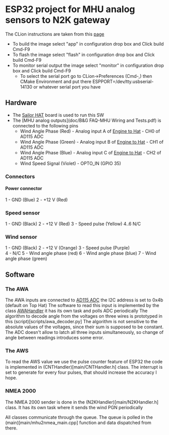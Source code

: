 # ESP32 project for MHU analog sensors to N2K gateway

The CLion instructions are taken from this [page](https://www.jetbrains.com/help/clion/esp-idf.html)
 * To build the image select "app" in configuration drop box and Click build  Cmd-F9  
 * To flash the image select "flash" in configuration drop box and Click build  Cmd-F9  
 * To monitor serial output the image select "monitor" in configuration drop box and Click build  Cmd-F9
   * To select the serial port go to CLion->Preferences (Cmd-,) then CMake Environment and put there ESPPORT=/dev/tty.usbserial-14130 or whatever serial port you have 
## Hardware 

* The [Sailor HAT](https://docs.hatlabs.fi/sh-esp32/) board is used to run this SW
* The [MHU analog outputs](doc/B&G FAQ-MHU Wiring and Tests.pdf) is connected to the following pins
  * Wind Angle Phase (Red) - Analog input A  of [Engine to Hat](https://docs.hatlabs.fi/sh-esp32/pages/add-ons/engine-hat/)  - CH0 of AD115 ADC
  * Wind Angle Phase (Green) - Analog input B of [Engine to Hat](https://docs.hatlabs.fi/sh-esp32/pages/add-ons/engine-hat/) - CH1 of AD115 ADC
  * Wind Angle Phase (Blue) - Analog input C of [Engine to Hat](https://docs.hatlabs.fi/sh-esp32/pages/add-ons/engine-hat/)  - CH2 of AD115 ADC
  * Wind Speed Signal (Violet) -  OPTO_IN (GPIO 35)

### Connectors

#### Power connector
  1 - GND (Blue)
  2 - +12 V (Red)
### Speed sensor
  1 - GND  (Black)
  2 - +12 V (Red)
  3 - Speed pulse (Yellow)
  4..6 N/C
### Wind sensor
  1 - GND (Black)
  2 - +12 V (Orange) 
  3 - Speed pulse (Purple)      
  4 - N/C
  5 - Wind angle phase (red)
  6 - Wind angle phase (blue)
  7 - Wind angle phase (green)

## Software 
### The AWA 
  The AWA inputs are connected to  [AD115 ADC](doc/ads1115.pdf) the I2C address is set to 0x4b (default on Top Hat)
  The software to read this input is implemented by the class [AWAHandler](main/AWAHandler.h) it has its own task and polls ADC periodically
  The algorithm to decode angle from the voltages on three wires is prototyped in this (script)[scripts/awa_decoder.py]
  The algorithm is not sensitive to the absolute values of the voltages, since their sum is supposed to be constant.
  The ADC doesn't allow to latch all three inputs simultaneously, so change of angle between readings introduces some error.
### The AWS 
  To read the AWS value we use the pulse counter feature of ESP32 the code is implemented in (CNTHandler)[main/CNTHandler.h] class.
  The interrupt is set to generate for every four pulses, that should increase the accuracy I hope. 
### NMEA 2000
  The NMEA 2000 sender is done in the (N2KHandler)[main/N2KHandler.h] class. It has its own task where it sends the wind PGN periodically

All classes communicate through the queue. The queue is polled in the (main)[main/mhu2nmea_main.cpp] function and data dispatched from there. 

